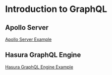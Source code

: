 # Introduction to GraphQL

## Apollo Server
[Apollo Server Example](./apollo/README.md)


## Hasura GraphQL Engine
[Hasura GraphQL Engine Example](./hasura/README.md)